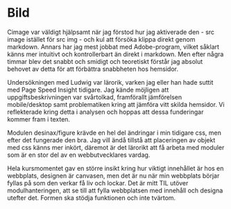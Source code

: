---
---
Bild
=========================

Cimage var väldigt hjälpsamt när jag förstod hur jag aktiverade den - src image istället för src img - och kul att försöka klippa direkt genom markdown. Annars har jag mest jobbat med Adobe-program, vilket såklart känns mer intuitivt och kontrollerbart än direkt i markdown. Men efter några timmar blev det snabbt och smidigt och teoretiskt förstår jag absolut behovet av detta för att förbättra snabbheten hos hemsidor.

Undersökningen med Ludwig var lärorik, varken jag eller han hade suttit med Page Speed Insight tidigare. Jag kände möjligen att uppgiftsbeskrivningen var svårtolkad, framförallt jämförelsen mobile/desktop samt problematiken kring att jämföra vitt skilda hemsidor. Vi reflekterade kring detta i analysen och hoppas att dessa funderingar kommer fram i texten.

Modulen desinax/figure krävde en hel del ändringar i min tidigare css, men efter det fungerade den bra. Jag vill ändå tillstå att placeringen av objekt med css känns mer inkört, däremot är det lärorikt att få arbeta med moduler som är en stor del av en webbutvecklares vardag.

Hela kursmomentet gav en större insikt kring hur viktigt innehållet är hos en webbplats, designen är canvasen, men det är nu när min webbplats börjar fyllas på som den verkar få liv och lockar. Det är mitt TIL utöver modulhanteringen, att se till att fylla webbplatsen med innehåll och designa utefter det. Formen ska stödja funktionen och inte tvärtom.
